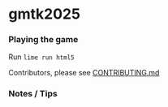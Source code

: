 # gmtk2025

### Playing the game

Run `lime run html5`

Contributors, please see [CONTRIBUTING.md](./docs/CONTRIBUTING.md)

### Notes / Tips
